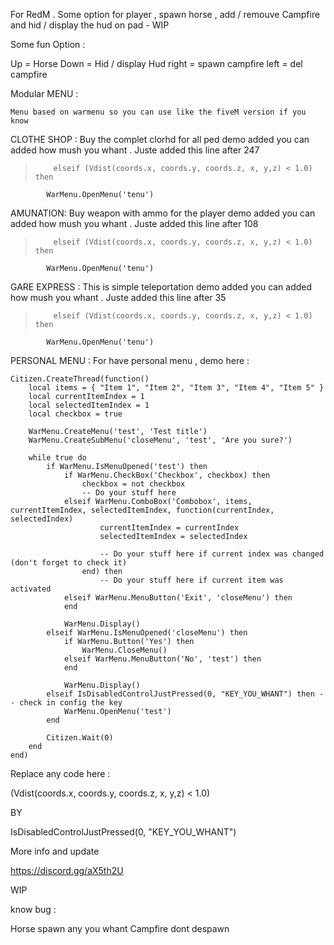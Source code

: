 For RedM . Some option for player , spawn horse , add / remouve Campfire and hid / display the hud on pad - WIP

Some fun Option :

Up = Horse Down = Hid / display Hud right = spawn campfire left = del campfire

Modular MENU :

`Menu based on warmenu so you can use like the fiveM version if you know `

CLOTHE SHOP  : 
 Buy the complet clorhd for all ped
demo added you can added how mush you whant .
Juste added this line after 247

>         elseif (Vdist(coords.x, coords.y, coords.z, x, y,z) < 1.0) then 
            WarMenu.OpenMenu('tenu')


AMUNATION: 
Buy weapon with ammo for the player
demo added you can added how mush you whant .
Juste added this line after 108

>         elseif (Vdist(coords.x, coords.y, coords.z, x, y,z) < 1.0) then 
            WarMenu.OpenMenu('tenu')

GARE EXPRESS :
This is simple teleportation 
demo added you can added how mush you whant .
Juste added this line after 35

>         elseif (Vdist(coords.x, coords.y, coords.z, x, y,z) < 1.0) then 
            WarMenu.OpenMenu('tenu')

PERSONAL MENU : 
For have personal menu , demo here : 

```
Citizen.CreateThread(function()
	local items = { "Item 1", "Item 2", "Item 3", "Item 4", "Item 5" }
	local currentItemIndex = 1
	local selectedItemIndex = 1
	local checkbox = true

	WarMenu.CreateMenu('test', 'Test title')
	WarMenu.CreateSubMenu('closeMenu', 'test', 'Are you sure?')

	while true do
		if WarMenu.IsMenuOpened('test') then
			if WarMenu.CheckBox('Checkbox', checkbox) then
				checkbox = not checkbox
				-- Do your stuff here
			elseif WarMenu.ComboBox('Combobox', items, currentItemIndex, selectedItemIndex, function(currentIndex, selectedIndex)
					currentItemIndex = currentIndex
					selectedItemIndex = selectedIndex

					-- Do your stuff here if current index was changed (don't forget to check it)
				end) then
					-- Do your stuff here if current item was activated
			elseif WarMenu.MenuButton('Exit', 'closeMenu') then
			end

			WarMenu.Display()
		elseif WarMenu.IsMenuOpened('closeMenu') then
			if WarMenu.Button('Yes') then
				WarMenu.CloseMenu()
			elseif WarMenu.MenuButton('No', 'test') then
			end

			WarMenu.Display()
		elseif IsDisabledControlJustPressed(0, "KEY_YOU_WHANT") then -- check in config the key
			WarMenu.OpenMenu('test')
		end

		Citizen.Wait(0)
	end
end)
```

Replace any code here :

(Vdist(coords.x, coords.y, coords.z, x, y,z) < 1.0)

BY 

IsDisabledControlJustPressed(0, "KEY_YOU_WHANT")
 

More info and update 

https://discord.gg/aX5th2U

WIP

know bug : 

Horse spawn any you whant
Campfire dont despawn
